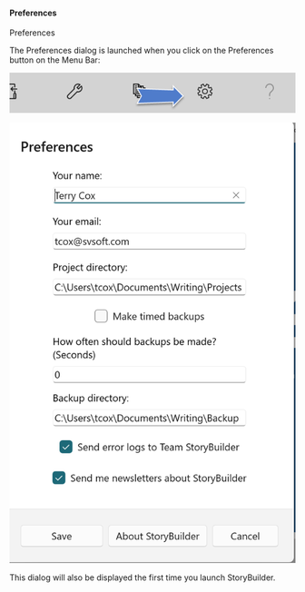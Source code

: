 #### Preferences ####
Preferences

The Preferences dialog is launched when you click on the Preferences button on the Menu Bar:

![](Prefences-CommandBar-Button.png)

![](Preferences-Dialog.png)

This dialog will also be displayed the first time you launch StoryBuilder.


